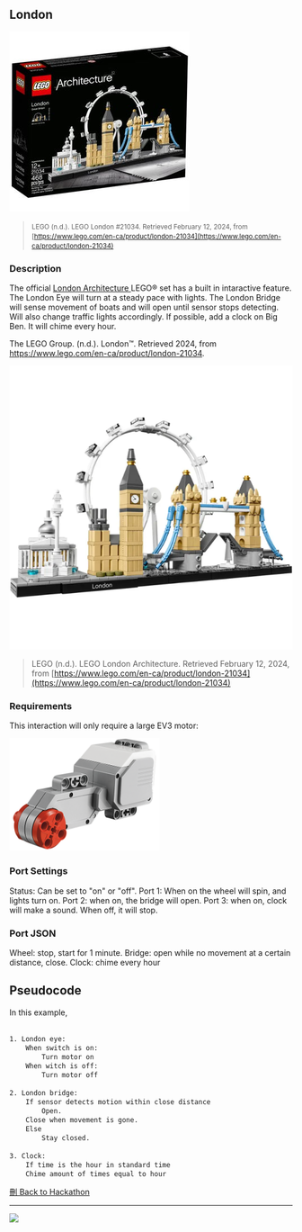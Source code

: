 ## London 

![London Architecture](images/londonarchitecture.jpeg)

> <small>LEGO (n.d.). LEGO London #21034. Retrieved February 12, 2024, from [https://www.lego.com/en-ca/product/london-21034](https://www.lego.com/en-ca/product/london-21034)</small>

### Description

The official [London Architecture ](https://www.lego.com/en-ca/product/london-21034) LEGO® set has a built in intaractive feature. The London Eye will turn at a steady pace with lights. The London Bridge will sense movement of boats and will open until sensor stops detecting.  Will also change traffic lights accordingly. If possible, add a clock on Big Ben. It will chime every hour. 

The LEGO Group. (n.d.). London™. Retrieved 2024, from 
https://www.lego.com/en-ca/product/london-21034.

![London Architecture](images/londoncity.png)

> <smalll>LEGO (n.d.). LEGO London Architecture. Retrieved February 12, 2024, from [https://www.lego.com/en-ca/product/london-21034](https://www.lego.com/en-ca/product/london-21034)</small>


### Requirements

This interaction will only require a large EV3 motor:

<img src="/media/ev3/servo-motor.png" height="200">

### Port Settings

Status: Can be set to "on" or "off". 
Port 1: When on the wheel will spin, and lights turn on.
Port 2: when on, the bridge will open. 
Port 3: when on, clock will make a sound. When off, it will stop.

### Port JSON

Wheel: stop, start for 1 minute.
Bridge: open while no movement at a certain 
distance, close.
Clock: chime every hour

## Pseudocode

In this example,

```pseudocode

1. London eye:
    When switch is on:
        Turn motor on
    When witch is off:
        Turn motor off

2. London bridge:
    If sensor detects motion within close distance
        Open.
    Close when movement is gone.
    Else 
        Stay closed.

3. Clock:
    If time is the hour in standard time
    Chime amount of times equal to hour
```

[&#21034; Back to Hackathon](/hackathon-set/)

---

<a href="https://brickmmo.com">
<img src="https://brickmmo.com/images/brickmmo-logo-horizontal.jpg" width="100">
</a>
